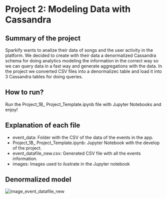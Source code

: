 # Project 2: Modeling Data with Cassandra
## Summary of the project
Sparkify wants to analize their data of songs and the user activity in the platform. We decided to create with their data a denormalized Cassandra schema for doing analytics modeling the information in the correct way so we can query data in a fast way and generate aggregations with the data. In the project we converted CSV files into a denormalizec table and load it into 3 Cassandra tables for doing queries.
## How to run?
Run the Project_1B_ Project_Template.ipynb file with Jupyter Notebooks and enjoy!
## Explanation of each file
- event_data: Folder with the CSV of the data of the events in the app.
- Project_1B_ Project_Template.ipynb: Jupyter Notebook with the develop of the project.
- event_datafile_new.csv: Generated CSV file with all the events information.
- images: Images used to ilustrate in the Jupyter notebook
## Denormalized model
![image_event_datafile_new](https://user-images.githubusercontent.com/54164818/138777795-40417548-2bcd-4522-b0fc-26b4ba4de160.jpg)

